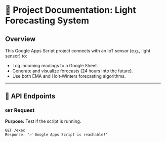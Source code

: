 # 📘 Project Documentation: Light Forecasting System

## Overview
This Google Apps Script project connects with an IoT sensor (e.g., light sensor) to:
- Log incoming readings to a Google Sheet.
- Generate and visualize forecasts (24 hours into the future).
- Use both EMA and Holt-Winters forecasting algorithms.

---

## 🔌 API Endpoints

### `GET` Request
**Purpose:** Test if the script is running.
```http
GET /exec
Response: "✅ Google Apps Script is reachable!"
